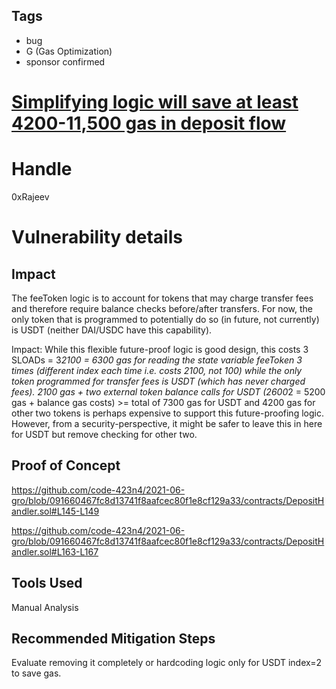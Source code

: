 ## Tags

- bug
- G (Gas Optimization)
- sponsor confirmed

# [Simplifying logic will save at least 4200-11,500 gas in deposit flow](https://github.com/code-423n4/2021-06-gro-findings/issues/32) 

# Handle

0xRajeev


# Vulnerability details

## Impact

The feeToken logic is to account for tokens that may charge transfer fees and therefore require balance checks before/after transfers. For now, the only token that is programmed to potentially do so (in future, not currently) is USDT (neither DAI/USDC have this capability).

Impact: While this flexible future-proof logic is good design, this costs 3 SLOADs = 3*2100 = 6300 gas for reading the state variable feeToken 3 times (different index each time i.e. costs 2100, not 100) while the only token programmed for transfer fees is USDT (which has never charged fees). 2100 gas + two external token balance calls for USDT (2600*2 = 5200 gas + balance gas costs) >= total of 7300 gas for USDT and 4200 gas for other two tokens is perhaps expensive to support this future-proofing logic. However, from a security-perspective, it might be safer to leave this in here for USDT but remove checking for other two.

## Proof of Concept
https://github.com/code-423n4/2021-06-gro/blob/091660467fc8d13741f8aafcec80f1e8cf129a33/contracts/DepositHandler.sol#L145-L149

https://github.com/code-423n4/2021-06-gro/blob/091660467fc8d13741f8aafcec80f1e8cf129a33/contracts/DepositHandler.sol#L163-L167

## Tools Used

Manual Analysis

## Recommended Mitigation Steps

Evaluate removing it completely or hardcoding logic only for USDT index=2 to save gas.

